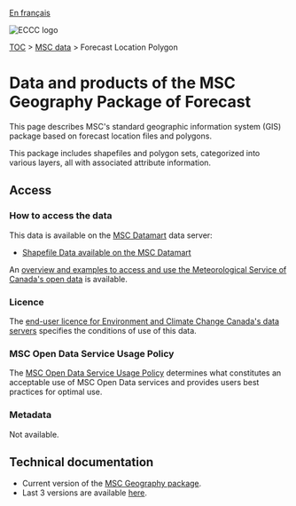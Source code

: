 [En français](readme_forecast-regions_fr.md)

![ECCC logo](../../img_eccc-logo.png)

[TOC](../../readme_en.md) > [MSC data](../readme_en.md) > Forecast Location Polygon 

# Data and products of the MSC Geography Package of Forecast

This page describes MSC's standard geographic information system (GIS) package based on forecast location files and polygons.

This package includes shapefiles and polygon sets, categorized into various layers, all with associated attribute information.

## Access

### How to access the data

This data is available on the [MSC Datamart](../../msc-datamart/readme_en.md) data server:

* [Shapefile Data available on the MSC Datamart](https://dd.weather.gc.ca/meteocode/geodata/version_6.9.0/) 

An [overview and examples to access and use the Meteorological Service of Canada's open data](../../usage/readme_en.md) is available.

### Licence

The [end-user licence for Environment and Climate Change Canada's data servers](../../licence/readme_en.md) specifies the conditions of use of this data.

### MSC Open Data Service Usage Policy

The [MSC Open Data Service Usage Policy](../../usage-policy/readme_en.md) determines what constitutes an acceptable use of MSC Open Data services and provides users best practices for optimal use.

### Metadata

Not available.

## Technical documentation

* Current version of the [MSC Geography package](https://dd.weather.gc.ca/meteocode/geodata/version_6.9.0/Documentations/).
* Last 3 versions are available [here](https://dd.weather.gc.ca/meteocode/geodata/).
